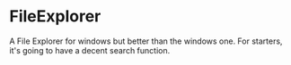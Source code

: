# FileExplorer
A File Explorer for windows but better than the windows one. For starters, it's going to have a decent search function.
